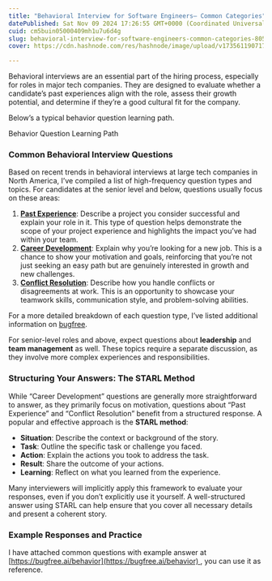 ```yaml
---
title: "Behavioral Interview for Software Engineers— Common Categories"
datePublished: Sat Nov 09 2024 17:26:55 GMT+0000 (Coordinated Universal Time)
cuid: cm5buin05000409mh1u7u6d4g
slug: behavioral-interview-for-software-engineers-common-categories-80546737bcc6
cover: https://cdn.hashnode.com/res/hashnode/image/upload/v1735611907170/93ac4de7-bb09-42fd-99ae-dadbe344643c.png

---
```


Behavioral interviews are an essential part of the hiring process, especially for roles in major tech companies. They are designed to evaluate whether a candidate’s past experiences align with the role, assess their growth potential, and determine if they’re a good cultural fit for the company.

Below’s a typical behavior question learning path.

Behavior Question Learning Path

### Common Behavioral Interview Questions

Based on recent trends in behavioral interviews at large tech companies in North America, I’ve compiled a list of high-frequency question types and topics. For candidates at the senior level and below, questions usually focus on these areas:

1.  [**Past Experience**](https://bugfree.ai/course/behavior-interview-beginner/bq-past-project-experience): Describe a project you consider successful and explain your role in it. This type of question helps demonstrate the scope of your project experience and highlights the impact you’ve had within your team.
2.  [**Career Development**](https://bugfree.ai/course/behavior-interview-beginner/bq-career-journey): Explain why you’re looking for a new job. This is a chance to show your motivation and goals, reinforcing that you’re not just seeking an easy path but are genuinely interested in growth and new challenges.
3.  [**Conflict Resolution**](https://bugfree.ai/course/behavior-interview-beginner/bq-workplace-disagreements): Describe how you handle conflicts or disagreements at work. This is an opportunity to showcase your teamwork skills, communication style, and problem-solving abilities.

For a more detailed breakdown of each question type, I’ve listed additional information on [bugfree](https://bugfree.ai/).

For senior-level roles and above, expect questions about **leadership** and **team management** as well. These topics require a separate discussion, as they involve more complex experiences and responsibilities.

### Structuring Your Answers: The STARL Method

While “Career Development” questions are generally more straightforward to answer, as they primarily focus on motivation, questions about “Past Experience” and “Conflict Resolution” benefit from a structured response. A popular and effective approach is the **STARL method**:

*   **Situation**: Describe the context or background of the story.
*   **Task**: Outline the specific task or challenge you faced.
*   **Action**: Explain the actions you took to address the task.
*   **Result**: Share the outcome of your actions.
*   **Learning**: Reflect on what you learned from the experience.

Many interviewers will implicitly apply this framework to evaluate your responses, even if you don’t explicitly use it yourself. A well-structured answer using STARL can help ensure that you cover all necessary details and present a coherent story.

### Example Responses and Practice

I have attached common questions with example answer at [https://bugfree.ai/behavior](https://bugfree.ai/behavior) , you can use it as reference.